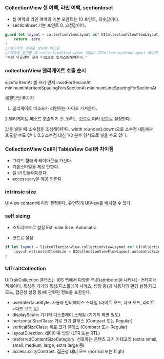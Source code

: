 ### CollectionView 셀 여백, 라인 여백, sectionInset

- 셀 여백과 라인 여백의 기본 포인트는 10 포인트, 최솟값이다.
- sectionInset 기본 포인트 0, 고정값이다.

```swift
guard let layout = collectionViewLayout as? UICollectionViewFlowLayout else {
    return .zero
} 
//레이아웃 객체를 상수에 바인딩
//객체에 접근할 때 collectionViewLayout 타입이 UICollectionViewLayout 레이아웃은 객체는  UICollectionViewLayout 클래스로 업캐스팅 
'속성 바꿀려면 실제 타입으로 업캐스팅해야한다.'
```

### collectionView 델리게이트 호출 순서
sizeforItemAt 셀 크기 먼저
insetForSecionAt
minimumInteritemSpacingForsSectionAt
minimumLineSpacingForSectionAt

해결방법 두가지
1. 델리게이트 메소드가 리턴하는 사이즈 가져온다.

2.델리게이트 메소드 호출되기 전, 원하는 값으로 미리 값으로 설정한다.

값을 넣을 때 소수점을 조심해야한다. 
width.rounded(.down)으로 소수점 내림해서 호출할 수도 있다.
0.3 소수점 대신 1/3 분수 형식으로 넣을 수도 있다.

### CollectionView Cell이 TableView Cell와 차이점
- 그리드 형태의 레이아웃을 가진다.
- 기본스타일을 제공 안한다.
- 셀 UI 만들어야한다.
- accesseary을 제공 안한다.


### intrinsic size
UIView content에 따라 결정된다. 
유연하게 UIView를 배치할 수 있다.

### self sizing

- 스토리보드로 설정 
Estimate Size: Automatic

- 코드로 설정
```swift
if let layout = listcollectionView.collectionViewLayout as? UICollectionViewFlowLayout {
    layout.estimatedItemSize = UICollectionViewFlowLayout.automaticSize
}
```

### UITraitCollection
UITraitCollection 클래스는 iOS 앱에서 다양한 특성(attribute)을 나타내는 컨테이너 객체이다.
특성은 기기의 특성(디스플레이 사이즈, 방향 등)과 사용자의 환경 설정(다크 모드, 접근성 설정 등)에 관련된 정보를 포함한다.
- userInterfaceStyle: 사용자 인터페이스 스타일 (라이트 모드, 다크 모드, 라이트+다크 모드 등)
- displayScale: 기기의 디스플레이 스케일 (기기의 화면 밀도)
- horizontalSizeClass: 가로 크기 클래스 (Compact 또는 Regular)
- verticalSizeClass: 세로 크기 클래스 (Compact 또는 Regular)
- layoutDirection: 레이아웃 방향 (LTR 또는 RTL)
- preferredContentSizeCategory: 선호하는 콘텐츠 크기 카테고리 (extra small, small, medium, large, extra large 등)
- accessibilityContrast: 접근성 대비 모드 (normal 또는 high)




